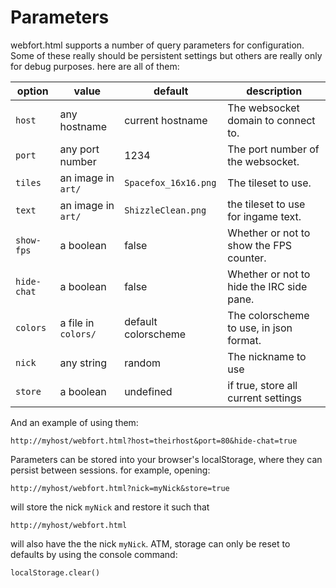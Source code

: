 Parameters
==========

webfort.html supports a number of query parameters for configuration. Some
of these really should be persistent settings but others are really only
for debug purposes. here are all of them:

| option      | value               | default              | description                               |
|-------------|---------------------|----------------------|-------------------------------------------|
| `host`      | any hostname        | current hostname     | The websocket domain to connect to.       |
| `port`      | any port number     | 1234                 | The port number of the websocket.         |
| `tiles`     | an image in `art/`  | `Spacefox_16x16.png` | The tileset to use.                       |
| `text`      | an image in `art/`  | `ShizzleClean.png`   | the tileset to use for ingame text.       |
| `show-fps`  | a boolean           | false                | Whether or not to show the FPS counter.   |
| `hide-chat` | a boolean           | false                | Whether or not to hide the IRC side pane. |
| `colors`    | a file in `colors/` | default colorscheme  | The colorscheme to use, in json format.   |
| `nick`      | any string          | random               | The nickname to use                       |
| `store`     | a boolean           | undefined            | if true, store all current settings       |

And an example of using them:

	http://myhost/webfort.html?host=theirhost&port=80&hide-chat=true

Parameters can be stored into your browser's localStorage, where they can
persist between sessions. for example, opening:

	http://myhost/webfort.html?nick=myNick&store=true

will store the nick `myNick` and restore it such that

	http://myhost/webfort.html

will also have the the nick `myNick`. ATM, storage can only be reset to
defaults by using the console command:

	localStorage.clear()
